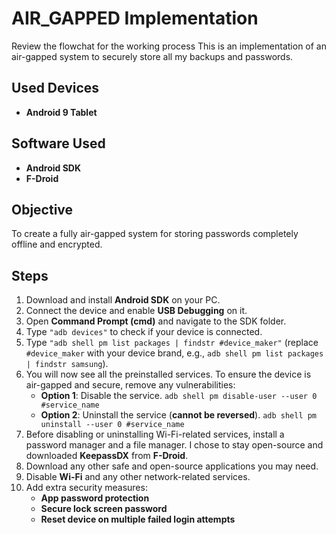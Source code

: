 # AIR_GAPPED Implementation  
Review the flowchat for the working process
This is an implementation of an air-gapped system to securely store all my backups and passwords.  

## Used Devices  
- **Android 9 Tablet**  

## Software Used  
- **Android SDK**  
- **F-Droid**  

## Objective  
To create a fully air-gapped system for storing passwords completely offline and encrypted.  

## Steps  
1. Download and install **Android SDK** on your PC.  
2. Connect the device and enable **USB Debugging** on it.  
3. Open **Command Prompt (cmd)** and navigate to the SDK folder.  
4. Type `"adb devices"` to check if your device is connected.  
5. Type `"adb shell pm list packages | findstr #device_maker"` (replace `#device_maker` with your device brand, e.g., `adb shell pm list packages | findstr samsung`).  
6. You will now see all the preinstalled services. To ensure the device is air-gapped and secure, remove any vulnerabilities:  
   - **Option 1**: Disable the service.  `adb shell pm disable-user --user 0 #service_name`
   - **Option 2**: Uninstall the service (**cannot be reversed**).  `adb shell pm uninstall --user 0 #service_name`
7. Before disabling or uninstalling Wi-Fi-related services, install a password manager and a file manager. I chose to stay open-source and downloaded **KeepassDX** from **F-Droid**.  
8. Download any other safe and open-source applications you may need.  
9. Disable **Wi-Fi** and any other network-related services.  
10. Add extra security measures:  
    - **App password protection**  
    - **Secure lock screen password**  
    - **Reset device on multiple failed login attempts**  
